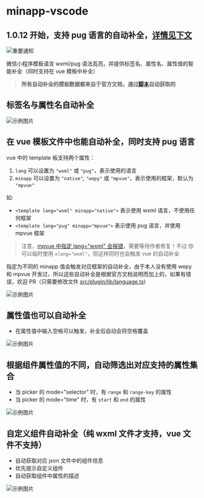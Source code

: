 # minapp-vscode

## 1.0.12 开始，支持 pug 语言的自动补全，[详情见下文](#vue)

![重要通知](https://n1image.hjfile.cn/res7/2018/03/23/0520246bc52ca0b726a3ca4097104ba0.png)
<!-- <div style="color:red; font-size: 1.6em;">重要通知：由于旧版本不小心被我删除了，所以请 1.0.7 版本之前的用户删除旧版本再重新安装新版本；否则可能会无法成功安装新版本，并且也得不到新版本的推送！</div> -->

微信小程序模板语言 wxml/pug 语法高亮，并提供标签名、属性名、属性值的智能补全（同时支持在 vue 模板中补全）

> **所有自动补全的模板数据都来自于官方文档，通过[脚本](https://github.com/qiu8310/minapp/tree/master/packages/minapp-generator)自动获取的**

## 标签名与属性名自动补全

![示例图片](https://n1image.hjfile.cn/res7/2018/03/01/13631761451ae134c6eb3ea2ed1a6a12.gif)


<a id="vue"></a>

## 在 vue 模板文件中也能自动补全，同时支持 pug 语言

  vue 中的 template 板支持两个属性：

  1. `lang` 可以设置为 `"wxml"` 或 `"pug"`，表示使用的语言
  2. `minapp` 可以设置为 `"native"`, `"wepy"` 或 `"mpvue"`，表示使用的框架，默认为 `"mpvue"`

  如:

  * `<template lang="wxml" minapp="native">`   表示使用 wxml 语言，不使用任何框架
  * `<template lang="pug" minapp="mpvue">`     表示使用 pug 语言，并使用 mpvue 框架

  > 注意，[mpvue 中指定 lang="wxml" 会报错](https://github.com/Meituan-Dianping/mpvue/issues/208)，需要等待作者修复！不过
  > 你可以临时使用 `xlang="wxml"`，但这样同时也会触发 vue 的自动补全

  指定为不同的 minapp 值会触发对应框架的自动补全，由于本人没有使用 wepy 和 mpvue 开发过，所以这些自动补全是根据官方文档说明而加上的，如果有错误，欢迎 PR（只需要修改文件 [src/plugin/lib/language.ts](https://github.com/qiu8310/minapp/blob/master/packages/minapp-vscode/src/plugin/language.ts))

  ![示例图片](https://n1image.hjfile.cn/res7/2018/04/09/0b4573624091b04566232c38df08e323.gif)


## 属性值也可以自动补全
 - 在属性值中输入空格可以触发，补全后自动会将空格覆盖

  ![示例图片](https://n1image.hjfile.cn/res7/2018/03/10/aaba780a36f1de1b87687295bc6fc922.gif)

## 根据组件属性值的不同，自动筛选出对应支持的属性集合
  - 当 picker 的 mode="selector" 时，有 `range` 和 `range-key` 的属性
  - 当 picker 的 mode="time" 时，有 `start` 和 `end` 的属性

  ![示例图片](https://n1image.hjfile.cn/res7/2018/03/09/5c5704b51a37df84b5c6663d29a545f6.gif)

## 自定义组件自动补全（纯 wxml 文件才支持，vue 文件不支持）
  - 自动获取对应 json 文件中的组件信息
  - 优先提示自定义组件
  - 自动获取组件中属性的描述

  ![示例图片](https://n1image.hjfile.cn/res7/2018/03/09/fce0b3e9496cae95c1c81523725a1fef.gif)
